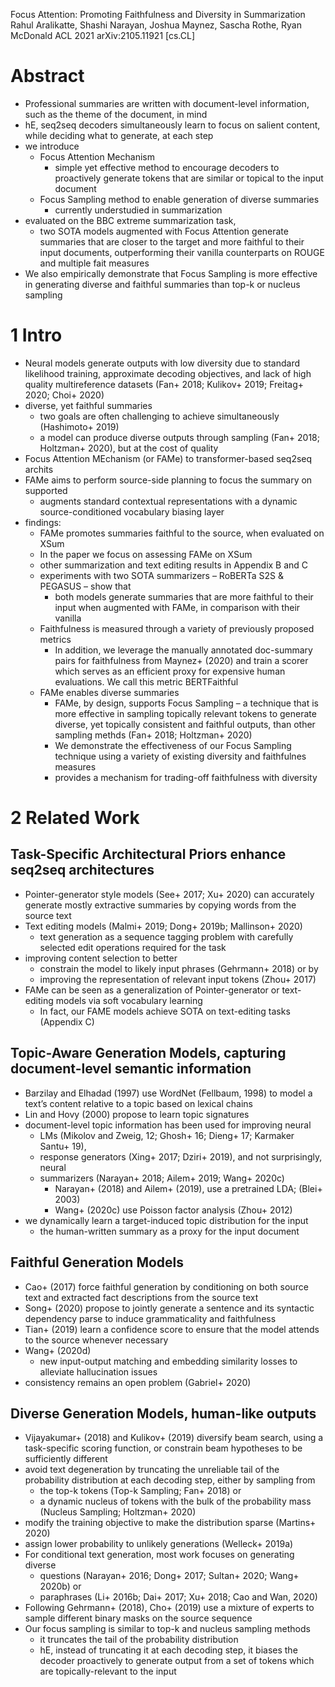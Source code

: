 Focus Attention: Promoting Faithfulness and Diversity in Summarization
Rahul Aralikatte, Shashi Narayan, Joshua Maynez, Sascha Rothe, Ryan McDonald
ACL 2021 arXiv:2105.11921 [cs.CL]

# Abstract

* Professional summaries are written with document-level information, such as
  the theme of the document, in mind
* hE, seq2seq decoders simultaneously learn to
  focus on salient content, while deciding what to generate, at each step
* we introduce
  * Focus Attention Mechanism
    * simple yet effective method to encourage decoders to proactively
      generate tokens that are similar or topical to the input document
  * Focus Sampling method to enable generation of diverse summaries
    * currently understudied in summarization
* evaluated on the BBC extreme summarization task,
  * two SOTA models augmented with Focus Attention generate summaries that are
    closer to the target and more faithful to their input documents,
    outperforming their vanilla counterparts on ROUGE and multiple fait measures
* We also empirically demonstrate that Focus Sampling is more effective in
  generating diverse and faithful summaries than top-k or nucleus sampling

# 1 Intro

* Neural models generate outputs with low diversity
  due to standard likelihood training, approximate decoding objectives, and
  lack of high quality multireference datasets
  (Fan+ 2018; Kulikov+ 2019; Freitag+ 2020; Choi+ 2020)
* diverse, yet faithful summaries
  * two goals are often challenging to achieve simultaneously (Hashimoto+ 2019)
  * a model can produce diverse outputs through sampling
    (Fan+ 2018; Holtzman+ 2020), but at the cost of quality
* Focus Attention MEchanism (or FAMe) to transformer-based seq2seq archits
* FAMe aims to perform source-side planning to focus the summary on supported
  * augments standard contextual representations with a
    dynamic source-conditioned vocabulary biasing layer
* findings:
  * FAMe promotes summaries faithful to the source, when evaluated on XSum
  * In the paper we focus on assessing FAMe on XSum
  * other summarization and text editing results in Appendix B and C
  * experiments with two SOTA summarizers – RoBERTa S2S & PEGASUS  – show that
    * both models generate summaries that are more faithful to their input
      when augmented with FAMe, in comparison with their vanilla
  * Faithfulness is measured through a variety of previously proposed metrics
    * In addition, we leverage the manually annotated doc-summary pairs for
      faithfulness from Maynez+ (2020) and
      train a scorer which serves as an efficient proxy for expensive human
      evaluations. We call this metric BERTFaithful
  * FAMe enables diverse summaries
    * FAMe, by design, supports Focus Sampling – a technique that is 
      more effective in sampling topically relevant tokens to generate diverse,
      yet topically consistent and faithful outputs, than other sampling methds
      (Fan+ 2018; Holtzman+ 2020)
    * We demonstrate the effectiveness of our Focus Sampling technique using
      a variety of existing diversity and faithfulnes measures
    * provides a mechanism for trading-off faithfulness with diversity

# 2 Related Work

## Task-Specific Architectural Priors enhance seq2seq architectures

* Pointer-generator style models (See+ 2017; Xu+ 2020) can accurately generate
  mostly extractive summaries by copying words from the source text
* Text editing models (Malmi+ 2019; Dong+ 2019b; Mallinson+ 2020)
  * text generation as a sequence tagging problem with
    carefully selected edit operations required for the task
* improving content selection to better
  * constrain the model to likely input phrases (Gehrmann+ 2018) or by
  * improving the representation of relevant input tokens (Zhou+ 2017)
* FAMe can be seen as a generalization of Pointer-generator or text-editing
  models via soft vocabulary learning
  * In fact, our FAME models achieve SOTA on text-editing tasks (Appendix C)

## Topic-Aware Generation Models, capturing document-level semantic information

* Barzilay and Elhadad (1997) use WordNet (Fellbaum, 1998) to model a text’s
  content relative to a topic based on lexical chains
* Lin and Hovy (2000) propose to learn topic signatures
* document-level topic information has been used for improving neural
  * LMs (Mikolov and Zweig, 12; Ghosh+ 16; Dieng+ 17; Karmaker Santu+ 19),
  * response generators (Xing+ 2017; Dziri+ 2019), and not surprisingly, neural
  * summarizers (Narayan+ 2018; Ailem+ 2019; Wang+ 2020c)
    * Narayan+ (2018) and Ailem+ (2019), use a pretrained LDA; (Blei+ 2003)
    * Wang+ (2020c) use Poisson factor analysis (Zhou+ 2012)
* we dynamically learn a target-induced topic distribution for the input
  * the human-written summary as a proxy for the input document

## Faithful Generation Models

* Cao+ (2017) force faithful generation by conditioning on both source text and
  extracted fact descriptions from the source text
* Song+ (2020) propose to jointly generate a sentence and its syntactic
  dependency parse to induce grammaticality and faithfulness
* Tian+ (2019) learn a confidence score to ensure that
  the model attends to the source whenever necessary
* Wang+ (2020d)
  * new input-output matching and embedding similarity losses
    to alleviate hallucination issues
* consistency remains an open problem (Gabriel+ 2020)

## Diverse Generation Models, human-like outputs

* Vijayakumar+ (2018) and Kulikov+ (2019) 
  diversify beam search, using a task-specific scoring function, or 
  constrain beam hypotheses to be sufficiently different
* avoid text degeneration by truncating the unreliable tail of the probability
  distribution at each decoding step, either by sampling from
  * the top-k tokens (Top-k Sampling; Fan+ 2018) or
  * a dynamic nucleus of tokens with the bulk of the probability mass
    (Nucleus Sampling; Holtzman+ 2020)
* modify the training objective to make the distribution sparse (Martins+ 2020)
* assign lower probability to unlikely generations (Welleck+ 2019a)
* For conditional text generation, most work focuses on generating diverse
  * questions (Narayan+ 2016; Dong+ 2017; Sultan+ 2020; Wang+ 2020b) or
  * paraphrases (Li+ 2016b; Dai+ 2017; Xu+ 2018; Cao and Wan, 2020)
* Following Gehrmann+ (2018), Cho+ (2019) use a mixture of experts
  to sample different binary masks on the source sequence
* Our focus sampling is similar to top-k and nucleus sampling methods
  * it truncates the tail of the probability distribution
  * hE, instead of truncating it at each decoding step, it
    biases the decoder proactively to generate output from a set of tokens which
    are topically-relevant to the input
